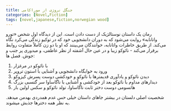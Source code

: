 ```yaml
---
title: جنگل نروژی از موراکامی
categories: [Novel,Fiction]
tags: [novel,japanese,fiction,norwegian wood]
---
```



<style type="text/css"> 
@font-face { font-family: 'Roya'; src: url('../../roya.ttf'); } 
.px-1 {
    font-family: Roya; direction: rtl;
}

.px-1 p {
    font-size:1.5em;
}
</style>  


 رمان یک داستان نوستالژیک از دست دادن است. این از دیدگاه اول شخص «تورو واتانابه» روایت می‌شود که به دوران دانشجویی خود که در توکیو زندگی می‌کرد نگاه می‌کند. از طریق خاطرات واتانابه، خوانندگان می‌بینند که او با دو زن کاملاً متفاوت روابط برقرار می‌کند - نائوکو زیبا و در عین حال آشفته از نظر عاطفی، و میدوری پر جنب و جوش. 
فصل ها:

1. با نائوکو در مرغزار
2. ورود به خوابگاه دانشجویی و آشنایی با استون تروپر
3. دیدن نائوکو و یادآوری قدیمترها با نائوکو و خودکشی دوست پسرش کیزوکو
4. دیدارهای مداوم با نائوکو بعد از خودکشی و آشنایی با ناگاساوا سر گتسبی بزرگ
5. هاتسومی دوست دختر ثابت ناگاساوا، تولد نائوکو و سکس اولین بار

شخصیت اصلی دلستان در بیشتر جاهای داستان خیلی حس عدم همدردی بهدمن میدهد. به نظر همه دخترها جذبش میشوند. 
